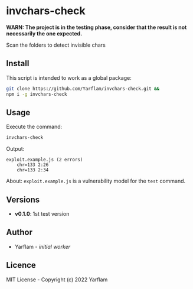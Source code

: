 # invchars-check

**WARN: The project is in the testing phase, consider that the result is not necessarily the one expected.**

Scan the folders to detect invisible chars

## Install

This script is intended to work as a global package:

```bash
git clone https://github.com/Yarflam/invchars-check.git &&
npm i -g invchars-check
```

## Usage

Execute the command:

```bash
invchars-check
```

Output:

```text
exploit.example.js (2 errors)
	chr=133	2:26
	chr=133	2:34
```

About: `exploit.example.js` is a vulnerability model for the `test` command.

## Versions

-   **v0.1.0**: 1st test version

## Author

-   Yarflam - _initial worker_

## Licence

MIT License - Copyright (c) 2022 Yarflam

